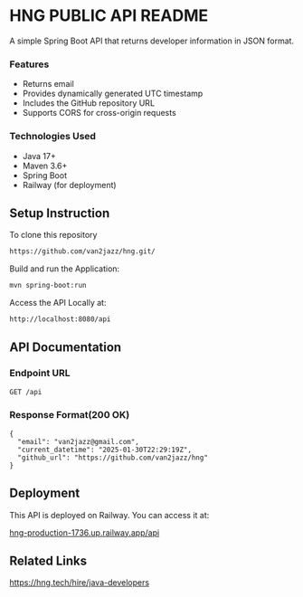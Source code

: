 # HNG PUBLIC API README

A simple Spring Boot API that returns developer information in JSON format.

### Features

+ Returns email
+ Provides dynamically generated UTC timestamp
+ Includes the GitHub repository URL
+ Supports CORS for cross-origin requests
  
### Technologies Used

+ Java 17+
+ Maven 3.6+
+ Spring Boot
+ Railway (for deployment)



  
## Setup Instruction

To clone this repository

```bash
https://github.com/van2jazz/hng.git/
```

Build and run the Application:

```bash
mvn spring-boot:run
```

Access the API Locally at:

```bash
http://localhost:8080/api
```
## API Documentation

### Endpoint URL
```bash
GET /api
```

### Response Format(200 OK)

    {
      "email": "van2jazz@gmail.com",
      "current_datetime": "2025-01-30T22:29:19Z",
      "github_url": "https://github.com/van2jazz/hng"
    }


## Deployment

This API is deployed on Railway. You can access it at:

[hng-production-1736.up.railway.app/api](hng-production-1736.up.railway.app/api)


## Related Links
https://hng.tech/hire/java-developers
